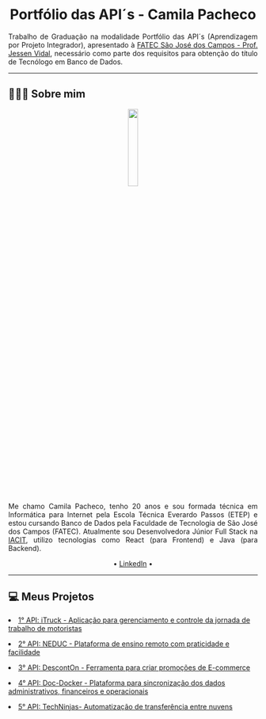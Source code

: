  <h1 align="center"> Portfólio das API´s - Camila Pacheco</h1>  
<p align="justify">Trabalho de Graduação na modalidade Portfólio das API´s (Aprendizagem por Projeto Integrador), apresentado à <a href="https://fatecsjc-prd.azurewebsites.net/">FATEC São José dos Campos - Prof. Jessen Vidal</a>, necessário como parte dos requisitos para obtenção do título de Tecnólogo em Banco de Dados.</p>
<hr>
<h2>👩🏻‍💻 Sobre mim</h2>
<p align="center"><img src="https://avatars.githubusercontent.com/u/64873345?v=4" width="20%"></p>
<p align="justify">Me chamo Camila Pacheco, tenho 20 anos e sou formada técnica em Informática para Internet pela Escola Técnica Everardo Passos (ETEP) e estou cursando Banco de Dados pela Faculdade de Tecnologia de São José dos Campos (FATEC). Atualmente sou Desenvolvedora Júnior Full Stack na <a href="https://www.iacit.com.br/">IACIT</a>, utilizo tecnologias como React (para Frontend) e Java (para Backend).</p>
<p align="center">• <a href="https://br.linkedin.com/in/camilaffpacheco">LinkedIn</a> •
<hr>

<h2>💻 Meus Projetos</h2>
<p align="justify" style="font-family:roboto;"><li><a href="https://github.com/camilaffpacheco/Portfolio/blob/main/API1.md">1° API: iTruck - Aplicação para gerenciamento e controle da jornada de trabalho de motoristas</a></li></p
<p align="justify" style="font-family:roboto;"><li><a href="https://github.com/camilaffpacheco/Portfolio/blob/main/API2.md">2° API: NEDUC - Plataforma de ensino remoto com praticidade e facilidade</a></li></p>
<p align="justify" style="font-family:roboto;"><li><a href="https://github.com/camilaffpacheco/Portfolio/blob/main/API3.md">3° API: DescontOn - Ferramenta para criar promoções de E-commerce</a></li></p>
<p align="justify" style="font-family:roboto;"><li><a href="https://github.com/camilaffpacheco/Portfolio/blob/main/API4.md">4° API:
Doc-Docker - Plataforma para sincronização dos dados administrativos, financeiros e operacionais</a></li></p>
<p align="justify" style="font-family:roboto;"><li><a href="https://github.com/camilaffpacheco/Portfolio/blob/main/API5.md">5° API:
 TechNinjas- Automatização de transferência entre nuvens</a></li></p>

